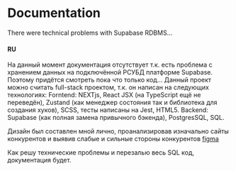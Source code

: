 # Documentation
There were technical problems with Supabase RDBMS...

#### RU
На данный момент документация отсутствует т.к. есть проблема с хранением данных на подключённой РСУБД платформе Supabase. Поэтому придётся смотреть пока что только код...
Данный проект можно считать full-stack проектом, т.к. он написан на следующих технологиях:
Forntend: NEXTjs, React JSX (на TypeScript ещё не переведён), Zustand (как менеджер состояния так и библиотека для создания хуков), SCSS, тесты написаны на Jest, HTML5.
Backend: Supabase (как полная замена привычного бэкенда), PostgresSQL, SQL.

Дизайн был составлен мной лично, проанализировав изначально сайты конкурентов и выявив слабые и сильные стороны конкурентов [figma](https://www.figma.com/design/KcjZvGldUKFh6UooDA88j5/gameDev---game-WIKI?m=auto&t=MpUvPZtIkXbQNMmK-6)

Как решу технические проблемы и перезалью весь SQL код, документация будет.
